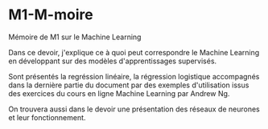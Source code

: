 # M1-M-moire
Mémoire de M1 sur le Machine Learning

Dans ce devoir, j'explique ce à quoi peut correspondre le Machine Learning en développant sur des modèles d'apprentissages supervisés.

Sont présentés la regréssion linéaire, la régression logistique accompagnés dans la dernière partie du document par des exemples d'utilisation issus des exercices du cours en ligne Machine Learning par Andrew Ng.

On trouvera aussi dans le devoir une présentation des réseaux de neurones et leur fonctionnement.
